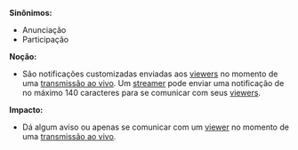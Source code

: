 **Sinônimos:** 
* Anunciação
* Participação

**Noção:** 
* São notificações customizadas enviadas aos [viewers](https://github.com/gabrielziegler3/Requisitos-2018-1/wiki/Viewer) no momento de uma [transmissão ao vivo](https://github.com/gabrielziegler3/Requisitos-2018-1/wiki/Stream). Um [streamer](https://github.com/gabrielziegler3/Requisitos-2018-1/wiki/Streamer) pode enviar uma notificação de no máximo 140 caracteres para se comunicar com seus [viewers](https://github.com/gabrielziegler3/Requisitos-2018-1/wiki/Viewer).

**Impacto:**
* Dá algum aviso ou apenas se comunicar com um [viewer](https://github.com/gabrielziegler3/Requisitos-2018-1/wiki/Viewer) no momento de uma [transmissão ao vivo](https://github.com/gabrielziegler3/Requisitos-2018-1/wiki/Stream).
